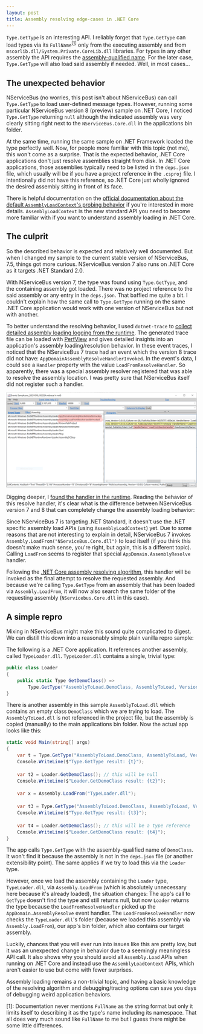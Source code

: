 ```yaml
---
layout: post
title: Assembly resolving edge-cases in .NET Core
---
```


`Type.GetType` is an interesting API. I reliably forget that `Type.GetType` can load types via its `FullName`<sup><a href="#note1">[1]</a></sup> only from the executing assembly and from `mscorlib.dll/System.Private.CoreLib.dll` libraries. For types in any other assembly the API requires the [assembly-qualified name](https://docs.microsoft.com/en-us/dotnet/api/system.type.assemblyqualifiedname?view=net-5.0#System_Type_AssemblyQualifiedName). For the later case, `Type.GetType` will also load said assembly if needed. Well, in most cases...

## The unexpected behavior

NServiceBus (no worries, this post isn't about NServiceBus) can call `Type.GetType` to load user-defined message types. However, running some particular NServiceBus version 8 (preview) sample on .NET Core, I noticed `Type.GetType` returning `null` although the indicated assembly was very clearly sitting right next to the `NServiceBus.Core.dll` in the applications bin folder.

At the same time, running the same sample on .NET Framework loaded the type perfectly well. Now, for people more familiar with this topic (not me), this won't come as a surprise. That is the expected behavior, .NET Core applications don't just resolve assemblies straight from disk. In .NET Core applications, those assemblies typically need to be listed in the `deps.json` file, which usually will be if you have a project reference in the `.csproj` file. I intentionally did not have this reference, so .NET Core just wholly ignored the desired assembly sitting in front of its face.

There is helpful documentation on the [official documentation about the default `AssemblyLoadContext`'s probing behavior](https://docs.microsoft.com/en-us/dotnet/core/dependency-loading/default-probing) if you're interested in more details. `AssemblyLoadContext` is the new standard API you need to become more familiar with if you want to understand assembly loading in .NET Core.

## The culprit

So the described behavior is expected and relatively well documented. But when I changed my sample to the current stable version of NServiceBus, 7.5, things got more curious. NServiceBus version 7 also runs on .NET Core as it targets .NET Standard 2.0.

With NServiceBus version 7, the type was found using `Type.GetType`, and the containing assembly got loaded. There was no project reference to the said assembly or any entry in the `deps.json`. That baffled me quite a bit. I couldn't explain how the same call to `Type.GetType` running on the same .NET Core application would work with one version of NServiceBus but not with another.

To better understand the resolving behavior, I used `dotnet-trace` to [collect detailed assembly loading logging from the runtime](https://docs.microsoft.com/en-us/dotnet/core/dependency-loading/collect-details). The generated trace file can be loaded with [PerfView](https://github.com/microsoft/perfview) and gives detailed insights into an application's assembly loading/resolution behavior. In these event traces, I noticed that the NServiceBus 7 trace had an event which the version 8 trace did not have: `AppDomainAssemblyResolveHandlerInvoked`. In the event's data, I could see a `Handler` property with the value `LoadFromResolveHandler`. So apparently, there was a special assembly resolver registered that was able to resolve the assembly location. I was pretty sure that NServiceBus itself did not register such a handler.

![PerfView showing the AppDomainAssemblyResolveHandlerInvoked event](../assets/perfview.png)

Digging deeper, I [found the handler in the runtime](https://github.com/dotnet/runtime/blob/45005830255a78caab66cef1757dcb77536f4c0d/src/libraries/System.Private.CoreLib/src/System/Reflection/Assembly.cs#L280). Reading the behavior of this resolve handler, it's clear what is the difference between NServiceBus version 7 and 8 that can completely change the assembly loading behavior:

Since NServiceBus 7 is targeting .NET Standard, it doesn't use the .NET specific assembly load APIs (using `AssemblyLoadContext`) yet. Due to some reasons that are not interesting to explain in detail, NServiceBus 7 invokes `Assembly.LoadFrom("NServiceBus.Core.dll")` to load itself (if you think this doesn't make much sense, you're right, but again, this is a different topic). Calling  `LoadFrom` seems to register that special `AppDomain.AssemblyResolve` handler.

Following the [.NET Core assembly resolving algorithm](https://docs.microsoft.com/en-us/dotnet/core/dependency-loading/loading-managed#algorithm), this handler will be invoked as the final attempt to resolve the requested assembly. And because we're calling `Type.GetType` from an assembly that has been loaded via `Assembly.LoadFrom`, it will now also search the same folder of the requesting assembly (`NServicebus.Core.dll` in this case).

## A simple repro

Mixing in NServiceBus might make this sound quite complicated to digest. We can distill this down into a reasonably simple plain vanilla repro sample:

The following is a .NET Core application. It references another assembly, called `TypeLoader.dll`. `TypeLoader.dll` contains a single, trivial type:

```csharp
public class Loader
{
    public static Type GetDemoClass() => 
        Type.GetType("AssemblyToLoad.DemoClass, AssemblyToLoad, Version=1.0.0.0, Culture=neutral, PublicKeyToken=null");
}
```

There is another assembly in this sample `AssemblyToLoad.dll` which contains an empty class `DemoClass` which we are trying to load. The `AssemblyToLoad.dll` is not referenced in the project file, but the assembly is copied (manually) to the main applications bin folder. Now the actual app looks like this:

```csharp
static void Main(string[] args)
{
    var t = Type.GetType("AssemblyToLoad.DemoClass, AssemblyToLoad, Version=1.0.0.0, Culture=neutral, PublicKeyToken=null"); // this will be null
    Console.WriteLine($"Type.GetType result: {t}");

    var t2 = Loader.GetDemoClass(); // this will be null
    Console.WriteLine($"Loader.GetDemoClass result: {t2}");

    var x = Assembly.LoadFrom("TypeLoader.dll");

    var t3 = Type.GetType("AssemblyToLoad.DemoClass, AssemblyToLoad, Version=1.0.0.0, Culture=neutral, PublicKeyToken=null"); // this will be null
    Console.WriteLine($"Type.GetType result: {t3}");

    var t4 = Loader.GetDemoClass(); // this will be a type reference
    Console.WriteLine($"Loader.GetDemoClass result: {t4}");
}
```

The app calls `Type.GetType` with the assembly-qualified name of `DemoClass`. It won't find it because the assembly is not in the `deps.json` file (or another extensibility point). The same applies if we try to load this via the `Loader` type. 

However, once we load the assembly containing the `Loader` type, `TypeLoader.dll`, via `Assembly.LoadFrom` (which is absolutely unnecessary here because it's already loaded), the situation changes: The app's call to `GetType` doesn't find the type and still returns null, but now `Loader` returns the type because the `LoadFromResolveHandler` picked up the `AppDomain.AssemblyResolve` event handler. The `LoadFromResolveHandler` now checks the `TypeLoader.dll`'s folder (because we loaded this assembly via `Assembly.LoadFrom`), our app's bin folder, which also contains our target assembly.

Luckily, chances that you will ever run into issues like this are pretty low, but it was an unexpected change in behavior due to a seemingly meaningless API call. It also shows why you should avoid all `Assembly.Load` APIs when running on .NET Core and instead use the `AssemblyLoadContext` APIs, which aren't easier to use but come with fewer surprises. 

Assembly loading remains a non-trivial topic, and having a basic knowledge of the resolving algorithm and debugging/tracing options can save you days of debugging weird application behaviors.

<a name="note1">[1]</a>: Documentation never mentions `FullName` as the string format but only it limits itself to describing it as the type's name including its namespace. That all does very much sound like `FullName` to me but I guess there might be some little differences.
